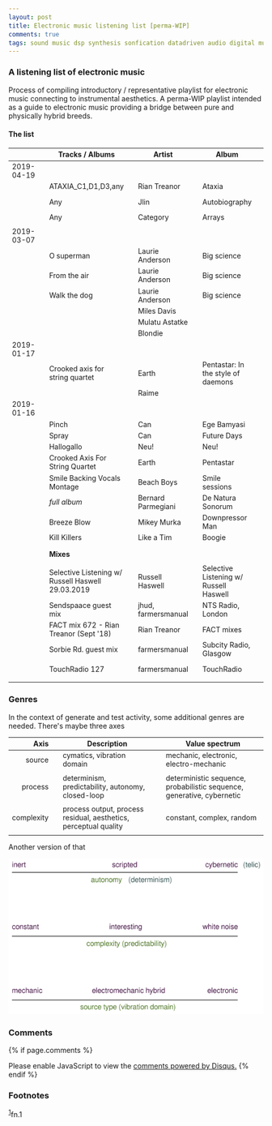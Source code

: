 ```yaml
---
layout: post
title: Electronic music listening list [perma-WIP]
comments: true
tags: sound music dsp synthesis sonfication datadriven audio digital musician aesthetics
---
```


### A listening list of electronic music

Process of compiling introductory / representative playlist for
electronic music connecting to instrumental aesthetics. A perma-WIP
playlist intended as a guide to electronic music providing a bridge
between pure and physically hybrid breeds.

#### The list

|            |     | **Tracks / Albums**                               |     | **Artist**          |     | **Album**                              |     |  **Year**|     | **Audio**                                                                                                                         |
|-----------:|-----|---------------------------------------------------|-----|---------------------|-----|----------------------------------------|-----|---------:|-----|-----------------------------------------------------------------------------------------------------------------------------------|
|  2019-04-19|     |                                                   |     |                     |     |                                        |     |          |     |                                                                                                                                   |
|            |     | ATAXIA\_C1,D1,D3,any                              |     | Rian Treanor        |     | Ataxia                                 |     |      2019|     | <https://riantreanor.bandcamp.com/album/ataxia>                                                                                   |
|            |     | Any                                               |     | Jlin                |     | Autobiography                          |     |      2018|     | <https://jlin.bandcamp.com/album/autobiography-music-from-wayne-mcgregors-autobiography>                                          |
|            |     | Any                                               |     | Category            |     | Arrays                                 |     |      2019|     | <https://category.bandcamp.com/album/arrays>                                                                                      |
|            |     |                                                   |     |                     |     |                                        |     |          |     |                                                                                                                                   |
|  2019-03-07|     |                                                   |     |                     |     |                                        |     |          |     |                                                                                                                                   |
|            |     | O superman                                        |     | Laurie Anderson     |     | Big science                            |     |          |     | <https://youtu.be/Vkfpi2H8tOE>                                                                                                    |
|            |     | From the air                                      |     | Laurie Anderson     |     | Big science                            |     |          |     | <https://youtu.be/k1fhRtrC2Cw>                                                                                                    |
|            |     | Walk the dog                                      |     | Laurie Anderson     |     | Big science                            |     |          |     | <https://youtu.be/uIqErvv5lG4>                                                                                                    |
|            |     |                                                   |     | Miles Davis         |     |                                        |     |          |     |                                                                                                                                   |
|            |     |                                                   |     | Mulatu Astatke      |     |                                        |     |          |     |                                                                                                                                   |
|            |     |                                                   |     | Blondie             |     |                                        |     |          |     |                                                                                                                                   |
|  2019-01-17|     |                                                   |     |                     |     |                                        |     |          |     |                                                                                                                                   |
|            |     | Crooked axis for string quartet                   |     | Earth               |     | Pentastar: In the style of daemons     |     |          |     |                                                                                                                                   |
|            |     |                                                   |     | Raime               |     |                                        |     |          |     |                                                                                                                                   |
|  2019-01-16|     |                                                   |     |                     |     |                                        |     |          |     |                                                                                                                                   |
|            |     | Pinch                                             |     | Can                 |     | Ege Bamyasi                            |     |      1972|     | <https://youtu.be/Hls8WnUfHbY>                                                                                                    |
|            |     | Spray                                             |     | Can                 |     | Future Days                            |     |      1973|     | <https://www.youtube.com/watch?v=7za3-tbYtPU>                                                                                     |
|            |     | Hallogallo                                        |     | Neu!                |     | Neu!                                   |     |      1972|     | <https://youtu.be/zndpi8tNZyQ>                                                                                                    |
|            |     | Crooked Axis For String Quartet                   |     | Earth               |     | Pentastar                              |     |      1996|     | <https://youtu.be/apmIX4piRsQ>                                                                                                    |
|            |     | Smile Backing Vocals Montage                      |     | Beach Boys          |     | Smile sessions                         |     |      1967|     | <https://youtu.be/0DIzxxAiyQI>                                                                                                    |
|            |     | *full album*                                      |     | Bernard Parmegiani  |     | De Natura Sonorum                      |     |      1975|     | <https://youtu.be/c_JHjUFfOs8>                                                                                                    |
|            |     | Breeze Blow                                       |     | Mikey Murka         |     | Downpressor Man                        |     |      2008|     | <https://youtu.be/5lJ4fpo0JaA>                                                                                                    |
|            |     | Kill Killers                                      |     | Like a Tim          |     | Boogie                                 |     |      1995|     | <https://youtu.be/Rkl_DGNSgNw>                                                                                                    |
|            |     |                                                   |     |                     |     |                                        |     |          |     |                                                                                                                                   |
|            |     |                                                   |     |                     |     |                                        |     |          |     |                                                                                                                                   |
|            |     | **Mixes**                                         |     |                     |     |                                        |     |          |     |                                                                                                                                   |
|            |     |                                                   |     |                     |     |                                        |     |          |     |                                                                                                                                   |
|            |     | Selective Listening w/ Russell Haswell 29.03.2019 |     | Russell Haswell     |     | Selective Listening w/ Russell Haswell |     |          |     | <https://www.nts.live/shows/selective-listening-w-russell-haswell/episodes/selective-listening-w-russell-haswell-29th-march-2019> |
|            |     | Sendspaace guest mix                              |     | jhud, farmersmanual |     | NTS Radio, London                      |     |      2019|     | <https://www.mixcloud.com/NTSRadio/sendspaace-9th-february-2019/>                                                                 |
|            |     | FACT mix 672 - Rian Treanor (Sept '18)            |     | Rian Treanor        |     | FACT mixes                             |     |      2018|     | <https://soundcloud.com/factmag/fact-mix-672-rian-treanor-sept-18?in=factmag/sets/fact-mixes>                                     |
|            |     | Sorbie Rd. guest mix                              |     | farmersmanual       |     | Subcity Radio, Glasgow                 |     |      2018|     | <https://www.mixcloud.com/sorbierd/guest-mix-farmers-manual/>                                                                     |
|            |     | TouchRadio 127                                    |     | farmersmanual       |     | TouchRadio                             |     |      2017|     | <https://soundcloud.com/heyitsjessbro/touchradio-127-farmers-manual>                                                              |
|            |     |                                                   |     |                     |     |                                        |     |          |     |                                                                                                                                   |

### Genres

In the context of generate and test activity, some additional genres are needed. There's maybe three axes

|    **Axis**|     | **Description**                                                  |     | **Value spectrum**                                                     |
|-----------:|-----|------------------------------------------------------------------|-----|------------------------------------------------------------------------|
|      source|     | cymatics, vibration domain                                       |     | mechanic, electronic, electro-mechanic                                 |
|            |     |                                                                  |     |                                                                        |
|     process|     | determinism, predictability, autonomy, closed-loop               |     | deterministic sequence, probabilistic sequence, generative, cybernetic |
|            |     |                                                                  |     |                                                                        |
|  complexity|     | process output, process residual, aesthetics, perceptual quality |     | constant, complex, random                                              |
|            |     |                                                                  |     |                                                                        |

Another version of that 

![GT genres](/assets/2019-01-16-Electronic-music-listening/gt-genres-flat-small.png)

### Comments

{% if page.comments %}
<div id="disqus_thread"></div>
<script>

/**
*  RECOMMENDED CONFIGURATION VARIABLES: EDIT AND UNCOMMENT THE SECTION BELOW TO INSERT DYNAMIC VALUES FROM YOUR PLATFORM OR CMS.
*  LEARN WHY DEFINING THESE VARIABLES IS IMPORTANT: https://disqus.com/admin/universalcode/#configuration-variables*/
/*
var disqus_config = function () {
this.page.url = PAGE_URL;  // Replace PAGE_URL with your page's canonical URL variable
this.page.identifier = PAGE_IDENTIFIER; // Replace PAGE_IDENTIFIER with your page's unique identifier variable
};
*/
(function() { // DON'T EDIT BELOW THIS LINE
var d = document, s = d.createElement('script');
s.src = '//x75.disqus.com/embed.js';
s.setAttribute('data-timestamp', +new Date());
(d.head || d.body).appendChild(s);
})();
</script>
<noscript>Please enable JavaScript to view the <a href="https://disqus.com/?ref_noscript">comments powered by Disqus.</a></noscript>
{% endif %}

### Footnotes

<sup><a id="fn.1" href="#fnr.1">1</a></sup>fn.1
